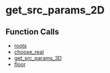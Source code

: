 # get_src_params_2D

## Function Calls
- [roots](CSD/kCSD/2D/kcsd2d/kcsd_method_scripts/roots.md)
- [choose_real](choose_real.md)
- [get_src_params_3D](CSD/kCSD/2D/kcsd2d/kcsd_method_scripts/get_src_params_3D.md)
- [floor](CSD/kCSD/2D/kcsd2d/kcsd_method_scripts/floor.md)
